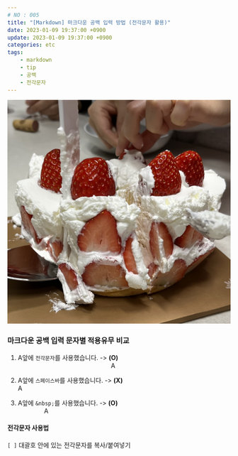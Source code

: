 ```yaml
---
# NO : 005
title: "[Markdown] 마크다운 공백 입력 방법 (전각문자 활용)"
date: 2023-01-09 19:37:00 +0900
update: 2023-01-09 19:37:00 +0900
categories: etc
tags: 
    - markdown
    - tip
    - 공백
    - 전각문자
---
```


![](005_01.png)


### 마크다운 공백 입력 문자별 적용유무 비교

1. A앞에 `전각문자`를 사용했습니다. -> **(O)**  
               A

2. A앞에 `스페이스바`를 사용했습니다. -> **(X)**  
               A

3. A앞에 `&nbsp;`를 사용했습니다. -> **(O)**  
&nbsp;&nbsp;&nbsp;&nbsp;&nbsp;&nbsp;&nbsp;&nbsp;&nbsp;&nbsp;&nbsp;&nbsp;&nbsp;&nbsp;&nbsp;A

#### 전각문자 사용법
`[ ]` 대괄호 안에 있는 전각문자를 복사/붙여넣기  

